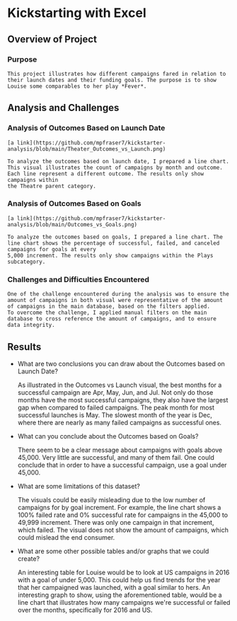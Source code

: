 # Kickstarting with Excel

## Overview of Project

### Purpose

	This project illustrates how different campaigns fared in relation to their launch dates and their funding goals. The purpose is to show Louise some comparables to her play *Fever*.

## Analysis and Challenges

### Analysis of Outcomes Based on Launch Date
	
	[a link](https://github.com/mpfraser7/kickstarter-analysis/blob/main/Theater_Outcomes_vs_Launch.png) 

	To analyze the outcomes based on launch date, I prepared a line chart. This visual illustrates the count of campaigns by month and outcome. Each line represent a different outcome. The results only show campaigns within
	the Theatre parent category.

### Analysis of Outcomes Based on Goals

	[a link](https://github.com/mpfraser7/kickstarter-analysis/blob/main/Outcomes_vs_Goals.png)

	To analyze the outcomes based on goals, I prepared a line chart. The line chart shows the percentage of successful, failed, and canceled campaigns for goals at every
	5,000 increment. The results only show campaigns within the Plays subcategory.

### Challenges and Difficulties Encountered

	One of the challenge encountered during the analysis was to ensure the amount of campaigns in both visual were representative of the amount of campaigns in the main database, based on the filters applied.
	To overcome the challenge, I applied manual filters on the main database to cross reference the amount of campaigns, and to ensure data integrity.

## Results

- What are two conclusions you can draw about the Outcomes based on Launch Date?

	As illustrated in the Outcomes vs Launch visual, the best months for a successful campaign are Apr, May, Jun, and Jul. Not only do those months have the most successful campaigns, they also have the 
	largest gap when compared to failed campaigns. The peak month for most successful launches is May. The slowest month of the year is Dec, where there are nearly as many failed campaigns as successful ones.

- What can you conclude about the Outcomes based on Goals?
	
	There seem to be a clear message about campaigns with goals above 45,000. Very little are successful, and many of them fail. One could conclude that in order to have a successful campaign, use a goal under 45,000.

- What are some limitations of this dataset?

	The visuals could be easily misleading due to the low number of campaigns for by goal increment. For example, the line chart shows a 100% failed rate and 0% successful rate for campaigns in the 45,000 to 49,999 increment.
	There was only one campaign in that increment, which failed. The visual does not show the amount of campaigns, which could mislead the end consumer.

- What are some other possible tables and/or graphs that we could create?

	An interesting table for Louise would be to look at US campaigns in 2016 with a goal of under 5,000. This could help us find trends for the year that her campaigned was launched, with a goal similar to hers.
	An interesting graph to show, using the aforementioned table, would be a line chart that illustrates how many campaigns we're successful or failed over the months, specifically for 2016 and US.

